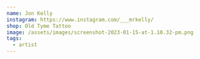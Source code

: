 ```yaml
---
name: Jon Kelly
instagram: https://www.instagram.com/___mrkelly/
shop: Old Tyme Tattoo
image: /assets/images/screenshot-2023-01-15-at-1.10.32-pm.png
tags:
  - artist
---
```

